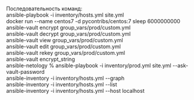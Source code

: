 Последовательность команд:  
ansible-playbook -i inventory/hosts.yml site.yml  
docker run --name centos7 -d pycontribs/centos:7 sleep 6000000000  
ansible-vault encrypt group_vars/prod/custom.yml  
ansible-vault decrypt group_vars/prod/custom.yml  
ansible-vault view group_vars/prod/custom.yml  
ansible-vault edit group_vars/prod/custom.yml  
ansible-vault rekey group_vars/prod/custom.yml  
ansible-vault encrypt_string  
ansible-netology % ansible-playbook -i inventory/prod.yml site.yml --ask-vault-password  
ansible-inventory -i inventory/hosts.yml --graph  
ansible-inventory -i inventory/hosts.yml --list  
ansible-inventory -i inventory/hosts.yml --host localhost  
